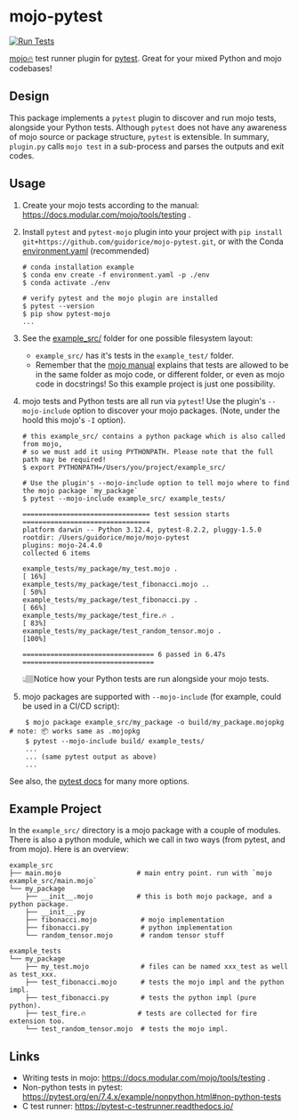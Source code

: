 # mojo-pytest

[![Run Tests](https://github.com/guidorice/mojo-pytest/actions/workflows/test.yml/badge.svg)](https://github.com/guidorice/mojo-pytest/actions/workflows/test.yml)

[mojo🔥](https://github.com/modularml/mojo) test runner plugin for [pytest](https://docs.pytest.org). Great for your
mixed Python and mojo codebases! 


## Design

This package implements a `pytest` plugin to discover and run mojo tests, alongside
your Python tests. Although `pytest` does not have any awareness of mojo source or package structure, `pytest` is
extensible. In summary, `plugin.py` calls `mojo test` in a sub-process and parses the outputs and exit codes.

## Usage

1. Create your mojo tests according to the manual: https://docs.modular.com/mojo/tools/testing .

2. Install `pytest` and `pytest-mojo` plugin into your project
    with `pip install git+https://github.com/guidorice/mojo-pytest.git`, or with the Conda
    [environment.yaml](./environment.yaml) (recommended)
    ```shell
    # conda installation example
    $ conda env create -f environment.yaml -p ./env
    $ conda activate ./env

    # verify pytest and the mojo plugin are installed
    $ pytest --version
    $ pip show pytest-mojo
    ...
    ```

3. See the [example_src/](./example_src/) folder for one possible filesystem layout:
    - `example_src/` has it's tests in the `example_test/` folder.
    - Remember that the [mojo manual](https://docs.modular.com/mojo/tools/testing) explains
    that tests are allowed to be in the same folder as mojo code, or different folder, or even as mojo code in
    docstrings! So this example project is just one possibility.
4. mojo tests and Python tests are all run via `pytest`! Use the plugin's `--mojo-include` option to discover your
   mojo packages. (Note, under the hoold this mojo's `-I` option).
    ```shell
    # this example_src/ contains a python package which is also called from mojo,
    # so we must add it using PYTHONPATH. Please note that the full path may be required!
    $ export PYTHONPATH=/Users/you/project/example_src/

    # Use the plugin's --mojo-include option to tell mojo where to find the mojo package `my_package` 
    $ pytest --mojo-include example_src/ example_tests/

    ================================ test session starts ================================
    platform darwin -- Python 3.12.4, pytest-8.2.2, pluggy-1.5.0
    rootdir: /Users/guidorice/mojo/mojo-pytest
    plugins: mojo-24.4.0
    collected 6 items                                                                   

    example_tests/my_package/my_test.mojo .                                       [ 16%]
    example_tests/my_package/test_fibonacci.mojo ..                               [ 50%]
    example_tests/my_package/test_fibonacci.py .                                  [ 66%]
    example_tests/my_package/test_fire.🔥 .                                       [ 83%]
    example_tests/my_package/test_random_tensor.mojo .                            [100%]

    ================================= 6 passed in 6.47s =================================
    ```
    👆🏽Notice how your Python tests are run alongside your mojo tests.

5. mojo packages are supported with `--mojo-include` (for example, could be used in a CI/CD script):

```shell
    $ mojo package example_src/my_package -o build/my_package.mojopkg  # note: 📦 works same as .mojopkg
    $ pytest --mojo-include build/ example_tests/
    ... 
    ... (same pytest output as above)
    ...
```

See also, the [pytest docs](https://docs.pytest.org) for many more options.

## Example Project

In the `example_src/` directory is a mojo package with a couple of modules. There is also a python module,
which we call in two ways (from pytest, and from mojo). Here is an overview:

```shell
example_src
├── main.mojo                   # main entry point. run with `mojo example_src/main.mojo`
└── my_package
    ├── __init__.mojo           # this is both mojo package, and a python package.
    ├── __init__.py
    ├── fibonacci.mojo           # mojo implementation
    ├── fibonacci.py             # python implementation
    └── random_tensor.mojo       # random tensor stuff

example_tests
└── my_package
    ├── my_test.mojo             # files can be named xxx_test as well as test_xxx.
    ├── test_fibonacci.mojo      # tests the mojo impl and the python impl.
    ├── test_fibonacci.py        # tests the python impl (pure python).
    ├── test_fire.🔥             # tests are collected for fire extension too.
    └── test_random_tensor.mojo  # tests the mojo impl.
```

## Links

- Writing tests in mojo: https://docs.modular.com/mojo/tools/testing .
- Non-python tests in pytest:  https://pytest.org/en/7.4.x/example/nonpython.html#non-python-tests
- C test runner: https://pytest-c-testrunner.readthedocs.io/
